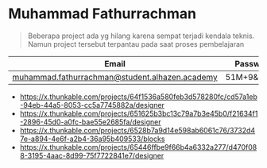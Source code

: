 # Muhammad Fathurrachman

>Beberapa project ada yg hilang karena sempat terjadi kendala teknis. Namun project tersebut terpantau pada saat proses pembelajaran

|Email|Password|
|---|---|
|muhammad.fathurrachman@student.alhazen.academy|51M+9&2O3%|

- https://x.thunkable.com/projects/64f1536a580feb3d578280fc/cd57a1eb-94eb-44a5-8053-cc5a7745882a/designer
- https://x.thunkable.com/projects/651625b3bc13c79a7b3e45b0/f21634f1-2896-45d0-a0fc-bae55e2685fa/designer
- https://x.thunkable.com/projects/6528b7a9d14e598ab6061c76/3732d47e-a894-4e6f-a2b4-36a95b409533/blocks
- https://x.thunkable.com/projects/65446ffbe9f66b4a6332a277/d470f088-3195-4aac-8d99-75f7722841e7/designer